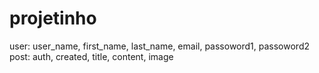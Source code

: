 # projetinho
user: user_name, first_name, last_name, email, passoword1, passoword2
post: auth, created, title, content, image

